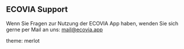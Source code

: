 ## ECOVIA Support

Wenn Sie Fragen zur Nutzung der ECOVIA App haben, wenden Sie sich gerne per Mail an uns: mail@ecovia.app

theme: merlot
